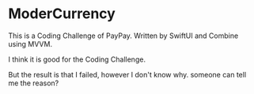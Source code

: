# ModerCurrency
This is a Coding Challenge of PayPay. Written by SwiftUI and Combine using MVVM.

I think it is good for the Coding Challenge.

But the result is that I failed, however I don't know why. someone can tell me the reason?
